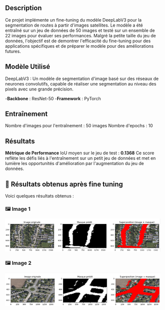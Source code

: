 ## Description
Ce projet implémente un fine-tuning du modèle DeepLabV3 pour la segmentation de routes à partir d'images satellites. Le modèle a été entraîné sur un jeu de données de 50 images et testé sur un ensemble de 22 images pour évaluer ses performances. Malgré la petite taille du jeu de données, l'objectif est de demontrer l'efficacité du fine-tuning pour des applications spécifiques et de préparer le modèle pour des améliorations futures.


## Modèle Utilisé
DeepLabV3 : Un modèle de segmentation d'image basé sur des réseaux de neurones convolutifs, capable de réaliser une segmentation au niveau des pixels avec une grande précision.

-**Backbone** : ResNet-50
-**Framework** : PyTorch

## Entraînement
Nombre d'images pour l'entraînement : 50 images
Nombre d'epochs : 10

## Résultats
**Métrique de Performance**
IoU moyen sur le jeu de test : **0.1368**
Ce score reflète les défis liés à l'entraînement sur un petit jeu de données et met en lumière les opportunités d'amélioration par l'augmentation du jeu de données.



## 🏁 Résultats obtenus après fine tuning

Voici quelques résultats obtenus  :

### 🖼️ Image 1
![Segmentation 1](https://github.com/rgaignoux/Projet-Indus/blob/Mawa/fine_tuning/image6_segmentation_fine_tuning.png?raw=true)

### 🖼️ Image 2
![Segmentation 2](https://github.com/rgaignoux/Projet-Indus/blob/Mawa/fine_tuning/prediction_image12_fine_tuning.png?raw=true)
